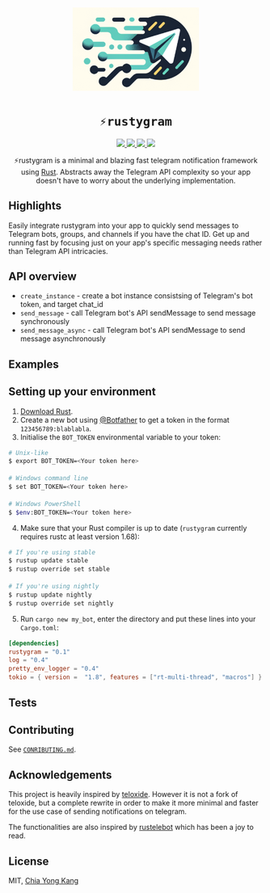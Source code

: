 <div align="center">
  <img src="./media/logo.png" width="250"/>
  <h1><code>⚡rustygram</code></h1>
  <a href="https://docs.rs/rustygram/">
    <img src="https://docs.rs/teloxide/badge.svg">
  </a>
  <a href="https://github.com/ExtremelySunnyYk/rustygram/actions">
    <img src="https://github.com/teloxide/teloxide/workflows/Continuous%20integration/badge.svg">
  </a>
  <a href="https://crates.io/crates/rustygram">
    <img src="https://img.shields.io/crates/v/teloxide.svg">
  </a>
  <a href="https://core.telegram.org/bots/api">
    <img src="https://img.shields.io/badge/API%20coverage-Up%20to%206.4%20(inclusively)-green.svg">
  </a>

⚡rustygram is a minimal and blazing fast telegram notification framework using [Rust](https://www.rust-lang.org/). Abstracts away the Telegram API complexity so your app doesn't have to worry about the underlying implementation.

</div>

## Highlights

Easily integrate rustygram into your app to quickly send messages to Telegram bots, groups, and channels if you have the chat ID. Get up and running fast by focusing just on your app's specific messaging needs rather than Telegram API intricacies.

## API overview

- `create_instance` - create a bot instance consistsing of Telegram's bot token, and target chat_id
- `send_message` - call Telegram bot's API sendMessage to send message synchronously
- `send_message_async` - call Telegram bot's API sendMessage to send message asynchronously

## Examples

## Setting up your environment

1. [Download Rust](http://rustup.rs/).
2. Create a new bot using [@Botfather](https://t.me/botfather) to get a token in the format `123456789:blablabla`.
3. Initialise the `BOT_TOKEN` environmental variable to your token:

```bash
# Unix-like
$ export BOT_TOKEN=<Your token here>

# Windows command line
$ set BOT_TOKEN=<Your token here>

# Windows PowerShell
$ $env:BOT_TOKEN=<Your token here>
```

4. Make sure that your Rust compiler is up to date (`rustygram` currently requires rustc at least version 1.68):

```bash
# If you're using stable
$ rustup update stable
$ rustup override set stable

# If you're using nightly
$ rustup update nightly
$ rustup override set nightly
```

5. Run `cargo new my_bot`, enter the directory and put these lines into your `Cargo.toml`:

```toml
[dependencies]
rustygram = "0.1"
log = "0.4"
pretty_env_logger = "0.4"
tokio = { version =  "1.8", features = ["rt-multi-thread", "macros"] }
```

## Tests

## Contributing

See [`CONRIBUTING.md`](CONTRIBUTING.md).

## Acknowledgements

This project is heavily inspired by [teloxide](https://github.com/teloxide/teloxide). However it is not a fork of teloxide, but a complete rewrite in order to make it more minimal and faster for the use case of sending notifications on telegram.

The functionalities are also inspired by [rustelebot](https://github.com/haxpor/rustelebot) which has been a joy to read.

## License

MIT, [Chia Yong Kang](https://www.linkedin.com/in/chiayong-eth/)
